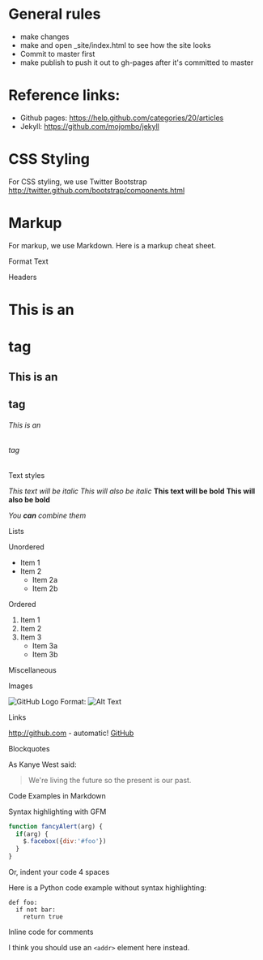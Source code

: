 
# General rules
 * make changes
 * make and open _site/index.html to see how the site looks
 * Commit to master first
 * make publish to push it out to gh-pages after it's committed to master

# Reference links:

* Github pages: https://help.github.com/categories/20/articles
* Jekyll: https://github.com/mojombo/jekyll

# CSS Styling

For CSS styling, we use Twitter Bootstrap http://twitter.github.com/bootstrap/components.html

# Markup

For markup, we use Markdown. Here is a markup cheat sheet.

Format Text

Headers

# This is an <h1> tag
## This is an <h2> tag
###### This is an <h6> tag

Text styles

*This text will be italic*
_This will also be italic_
**This text will be bold**
__This will also be bold__

*You **can** combine them*

Lists

Unordered

* Item 1
* Item 2
  * Item 2a
  * Item 2b

Ordered

1. Item 1
2. Item 2
3. Item 3
   * Item 3a
   * Item 3b

Miscellaneous

Images

![GitHub Logo](/images/logo.png)
Format: ![Alt Text](url)

Links

http://github.com - automatic!
[GitHub](http://github.com)

Blockquotes

As Kanye West said:

> We're living the future so
> the present is our past.

Code Examples in Markdown

Syntax highlighting with GFM

```javascript
function fancyAlert(arg) {
  if(arg) {
    $.facebox({div:'#foo'})
  }
}
```

Or, indent your code 4 spaces

Here is a Python code example
without syntax highlighting:

    def foo:
      if not bar:
        return true

Inline code for comments

I think you should use an
`<addr>` element here instead.


